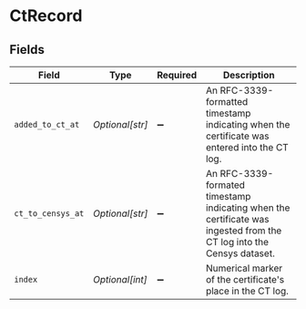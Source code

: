 # CtRecord


## Fields

| Field                                                                                                                | Type                                                                                                                 | Required                                                                                                             | Description                                                                                                          |
| -------------------------------------------------------------------------------------------------------------------- | -------------------------------------------------------------------------------------------------------------------- | -------------------------------------------------------------------------------------------------------------------- | -------------------------------------------------------------------------------------------------------------------- |
| `added_to_ct_at`                                                                                                     | *Optional[str]*                                                                                                      | :heavy_minus_sign:                                                                                                   | An RFC-3339-formatted timestamp indicating when the certificate was entered into the CT log.                         |
| `ct_to_censys_at`                                                                                                    | *Optional[str]*                                                                                                      | :heavy_minus_sign:                                                                                                   | An RFC-3339-formated timestamp indicating when the certificate was ingested from the CT log into the Censys dataset. |
| `index`                                                                                                              | *Optional[int]*                                                                                                      | :heavy_minus_sign:                                                                                                   | Numerical marker of the certificate's place in the CT log.                                                           |